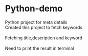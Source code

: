 # Python-demo
Python project for meta details
<br>Created this project to fetch keywords.</br>
<br>Fetching title,description and keyword</br>
<br>
Need to print the result in terminal</br>


